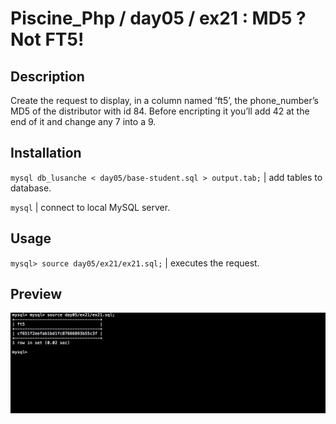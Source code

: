 # Piscine_Php / day05 / ex21 : MD5 ? Not FT5!

## Description
Create the request to display, in a column named ’ft5’, the phone_number’s MD5 of the distributor with id 84. Before encripting it you’ll add 42 at the end of it and change any 7 into a 9.

## Installation
`mysql db_lusanche < day05/base-student.sql > output.tab;` | add tables to database.

`mysql` | connect to local MySQL server.

## Usage
`mysql> source day05/ex21/ex21.sql;` | executes the request.

## Preview
<img src="../../resources/images/md5.png" width="1200">
